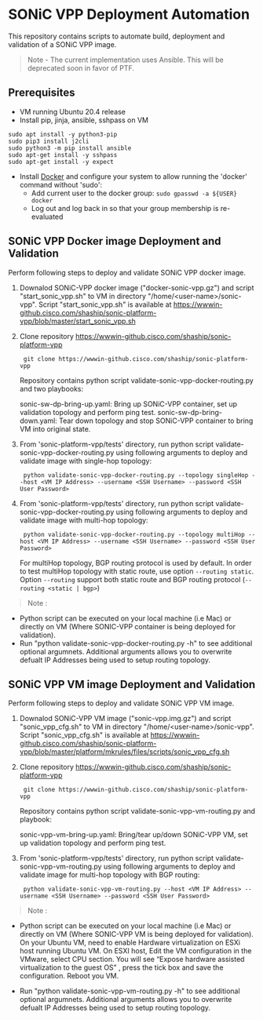 # SONiC VPP Deployment Automation

This repository contains scripts to automate build, deployment and validation of a SONiC VPP image. 

> Note - The current implementation uses Ansible. This will be deprecated soon in favor of PTF. 

## Prerequisites

 * VM running Ubuntu 20.4 release
 * Install pip, jinja, ansible, sshpass on VM

```
sudo apt install -y python3-pip
sudo pip3 install j2cli
sudo python3 -m pip install ansible
sudo apt-get install -y sshpass
sudo apt-get install -y expect
```
 * Install [Docker](https://docs.docker.com/engine/install/) and configure your system to allow running the 'docker' command without 'sudo':
    * Add current user to the docker group: `sudo gpasswd -a ${USER} docker`
    * Log out and log back in so that your group membership is re-evaluated

## SONiC VPP Docker image Deployment and Validation

Perform following steps to deploy and validate SONiC VPP docker image.
1. Downalod SONiC-VPP docker image ("docker-sonic-vpp.gz") and script "start_sonic_vpp.sh" to VM in directory "/home/\<user-name\>/sonic-vpp". Script "start_sonic_vpp.sh" is available at https://wwwin-github.cisco.com/shaship/sonic-platform-vpp/blob/master/start_sonic_vpp.sh
2. Clone repository https://wwwin-github.cisco.com/shaship/sonic-platform-vpp 
   ```
    git clone https://wwwin-github.cisco.com/shaship/sonic-platform-vpp 
   ```
   Repository contains python script validate-sonic-vpp-docker-routing.py and two playbooks:

    sonic-sw-dp-bring-up.yaml:  Bring up SONiC-VPP container, set up validation topology and perform ping test. 
    sonic-sw-dp-bring-down.yaml: Tear down topology and stop SONiC-VPP container to bring VM into original state.
    
   
3. From 'sonic-platform-vpp/tests' directory, run python script validate-sonic-vpp-docker-routing.py using following arguments to deploy and validate image with single-hop topology:
   ```
    python validate-sonic-vpp-docker-routing.py --topology singleHop --host <VM IP Address> --username <SSH Username> --password <SSH User Password>
   ```
4. From 'sonic-platform-vpp/tests' directory, run python script validate-sonic-vpp-docker-routing.py using following arguments to deploy and validate image with multi-hop topology:
   ```
    python validate-sonic-vpp-docker-routing.py --topology multiHop --host <VM IP Address> --username <SSH Username> --password <SSH User Password>
   ```
   For multiHop topology, BGP routing protocol is used by default. In order to test multiHop topology with static route, use option `--routing static`.
   Option `--routing` support both static route and BGP routing protocol (`--routing <static | bgp>`)
   
> Note : 
  * Python script can be executed on your local machine (i.e Mac) or directly on VM (Where SONIC-VPP container is being deployed for validation).
  * Run "python validate-sonic-vpp-docker-routing.py -h" to see additional optional argumnets. Additional arguments allows you to overwrite defualt IP Addresses being used to setup routing topology.

## SONiC VPP VM image Deployment and Validation

Perform following steps to deploy and validate SONiC VPP VM image.
1. Downalod SONiC-VPP VM image ("sonic-vpp.img.gz") and script "sonic_vpp_cfg.sh" to VM in directory "/home/\<user-name\>/sonic-vpp". Script "sonic_vpp_cfg.sh" is available at https://wwwin-github.cisco.com/shaship/sonic-platform-vpp/blob/master/platform/mkrules/files/scripts/sonic_vpp_cfg.sh

2. Clone repository https://wwwin-github.cisco.com/shaship/sonic-platform-vpp 
   ```
    git clone https://wwwin-github.cisco.com/shaship/sonic-platform-vpp 
   ```
   Repository contains python script validate-sonic-vpp-vm-routing.py and playbook:

    sonic-vpp-vm-bring-up.yaml:  Bring/tear up/down SONiC-VPP VM, set up validation topology and perform ping test. 
    
   
3. From 'sonic-platform-vpp/tests' directory, run python script validate-sonic-vpp-vm-routing.py using following arguments to deploy and validate image for multi-hop topology with BGP routing:
   ```
    python validate-sonic-vpp-vm-routing.py --host <VM IP Address> --username <SSH Username> --password <SSH User Password>
   ```
> Note : 
  * Python script can be executed on your local machine (i.e Mac) or directly on VM (Where SONIC-VPP VM is being deployed for validation). On your Ubuntu VM, need to enable Hardware virtualization on ESXi host running Ubuntu VM. On ESXI host, Edit the VM configuration in the VMware, select CPU section. You will see “Expose hardware assisted virtualization to the guest OS” , press the tick box and save the configuration. Reboot you VM. 

  * Run "python validate-sonic-vpp-vm-routing.py -h" to see additional optional argumnets. Additional arguments allows you to overwrite defualt IP Addresses being used to setup routing topology.

